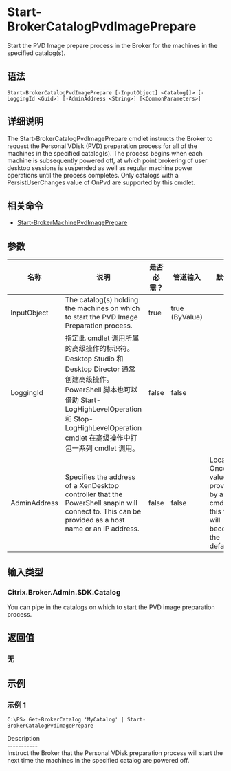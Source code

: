 # Start-BrokerCatalogPvdImagePrepare

Start the PVD Image prepare process in the Broker for the machines in the specified catalog(s).

## 语法

    Start-BrokerCatalogPvdImagePrepare [-InputObject] <Catalog[]> [-LoggingId <Guid>] [-AdminAddress <String>] [<CommonParameters>]
    

## 详细说明

The Start-BrokerCatalogPvdImagePrepare cmdlet instructs the Broker to request the Personal VDisk (PVD) preparation process for all of the machines in the specified catalog(s). The process begins when each machine is subsequently powered off, at which point brokering of user desktop sessions is suspended as well as regular machine power operations until the process completes. Only catalogs with a PersistUserChanges value of OnPvd are supported by this cmdlet.

## 相关命令

- [Start-BrokerMachinePvdImagePrepare](Start-BrokerMachinePvdImagePrepare.html)

## 参数

| 名称           | 说明                                                                                                                                                                              | 是否必需？ | 管道输入           | 默认值                                                                                    |
| ------------ | ------------------------------------------------------------------------------------------------------------------------------------------------------------------------------- | ----- | -------------- | -------------------------------------------------------------------------------------- |
| InputObject  | The catalog(s) holding the machines on which to start the PVD Image Preparation process.                                                                                        | true  | true (ByValue) |                                                                                        |
| LoggingId    | 指定此 cmdlet 调用所属的高级操作的标识符。 Desktop Studio 和 Desktop Director 通常创建高级操作。 PowerShell 脚本也可以借助 Start-LogHighLevelOperation 和 Stop-LogHighLevelOperation cmdlet 在高级操作中打包一系列 cmdlet 调用。 | false | false          |                                                                                        |
| AdminAddress | Specifies the address of a XenDesktop controller that the PowerShell snapin will connect to. This can be provided as a host name or an IP address.                              | false | false          | Localhost. Once a value is provided by any cmdlet, this value will become the default. |

## 输入类型

### Citrix.Broker.Admin.SDK.Catalog

You can pipe in the catalogs on which to start the PVD image preparation process.

## 返回值

### 无

## 示例

### 示例 1

    C:\PS> Get-BrokerCatalog 'MyCatalog' | Start-BrokerCatalogPvdImagePrepare
    

Description  
\---\---\-----  
Instruct the Broker that the Personal VDisk preparation process will start the next time the machines in the specified catalog are powered off.